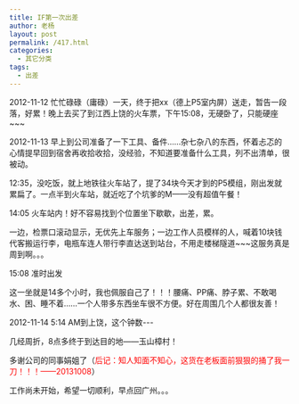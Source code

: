 ```yaml
---
title: IF第一次出差
author: 老杨
layout: post
permalink: /417.html
categories:
  - 其它分类
tags:
  - 出差
---
```

2012-11-12 忙忙碌碌（庸碌）一天，终于把xx（德上P5室内屏）送走，暂告一段落，好累！晚上去买了到江西上饶的火车票，下午15:08，无硬卧了，只能硬座~~~

2012-11-13 早上到公司准备了一下工具、备件……杂七杂八的东西，怀着忐忑的心情提早回到宿舍再收拾收拾，没经验，不知道要准备什么工具，列不出清单，很被动。

12:35，没吃饭，就上地铁往火车站了，提了34块今天才到的P5模组，刚出发就累扁了。一点半到火车站，就近吃了个坑爹的M——没有超值午餐！

14:05 火车站内！好不容易找到个位置坐下歇歇，出差，累。

一边，检票口滚动显示，无优先上车服务；一边工作人员模样的人，喊着10块钱代客搬运行李，电瓶车连人带行李直达送到站台，不用走楼梯隧道~~~这服务真是周到啊。。。  


  
15:08 准时出发

这一坐就是14多个小时，我也佩服自己了！！！腰痛、PP痛、脖子累、不敢喝水、困、睡不着……一个人带多东西坐车很不方便。好在周围几个人都很友善！

2012-11-14 5:14 AM到上饶，这个钟数\---

几经周折，8点多终于到达目的地——玉山樟村！

多谢公司的同事娟姐了（<span style="color: #ff0000;">后记：知人知面不知心，这货在老板面前狠狠的捅了我一刀！！！——20131008</span>）

工作尚未开始，希望一切顺利，早点回广州。。。